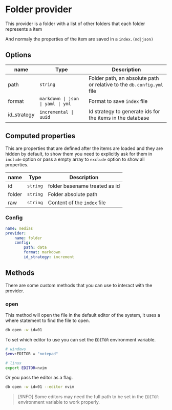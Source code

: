 # Folder provider

This provider is a folder with a list of other folders that each folder represents a item

And normaly the properties of the item are saved in a `index.(md|json)`

## Options

| name | Type | Description |
| --- | --- | --- |
| path | `string` | Folder path, an absolute path or relative to the `db.config.yml` file
| format | `markdown \| json \| yaml \| yml` | Format to save `index` file
| id_strategy | `incremental \| uuid` | Id strategy to generate ids for the items in the database

## Computed properties

This are properties that are defined after the items are loaded and they are hidden by default, to show them you need to explicitly ask for them in `include` option or pass a empty array to `exclude` option to show all properties.

| name | Type | Description |
| --- | --- | --- |
| id | `string` | folder basename treated as id
| folder | `string` | Folder absolute path
| raw | `string` | Content of the `index` file

### Config

```yaml
name: medias
provider:
    name: folder
    config:
        path: data 
        format: markdown
        id_strategy: increment
```

## Methods 

There are some custom methods that you can use to interact with the provider.

### open 
This method will open the file in the default editor of the system, it uses a where statement to find the file to open.

```bash 
db open -w id=01
```

To set which editor to use you can set the `EDITOR` environment variable.

```bash 
# windows 
$env:EDITOR = "notepad"

# linux
export EDITOR=nvim
```

Or you pass the editor as a flag.

```bash 
db open -w id=01 --editor nvim
```
> [!INFO] Some editors may need the full path to be set in the `EDITOR` environment variable to work properly.
